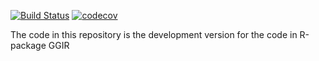 [![Build Status](https://travis-ci.org/NLeSC/GGIR.svg?branch=master)](https://travis-ci.org/NLeSC/GGIR) [![codecov](https://codecov.io/gh/NLeSC/GGIR/branch/master/graph/badge.svg)](https://codecov.io/gh/NLeSC/GGIR)


The code in this repository is the development version for the code in R-package GGIR

